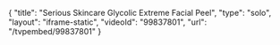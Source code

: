 {
    "title": "Serious Skincare Glycolic Extreme Facial Peel",
    "type": "solo",
    "layout": "iframe-static",
    "videoId": "99837801",
    "url": "\/tvpembed\/99837801"
}